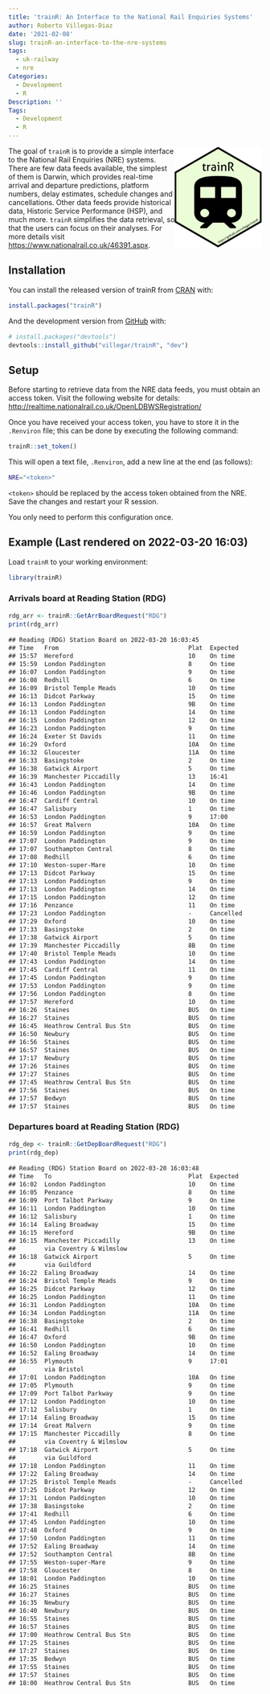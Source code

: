 ```yaml
---
title: 'trainR: An Interface to the National Rail Enquiries Systems'
author: Roberto Villegas-Diaz
date: '2021-02-08'
slug: trainR-an-interface-to-the-nre-systems
tags:
  - uk-railway
  - nre
Categories:
  - Development
  - R
Description: ''
Tags:
  - Development
  - R
---
```


<img src="https://raw.githubusercontent.com/villegar/trainR/main/inst/images/logo.png" alt="logo" align="right" height=200px/>

The goal of `trainR` is to provide a simple interface to the 
National Rail Enquiries (NRE) systems. There are few data feeds 
available, the simplest of them is Darwin, which provides real-time 
arrival and departure predictions, platform numbers, delay estimates, 
schedule changes and cancellations. Other data feeds provide historical 
data, Historic Service Performance (HSP), and much more. `trainR` 
simplifies the data retrieval, so that the users can focus on their 
analyses. For more details visit 
https://www.nationalrail.co.uk/46391.aspx.

## Installation

You can install the released version of trainR from [CRAN](https://CRAN.R-project.org) with:

``` r
install.packages("trainR")
```

And the development version from [GitHub](https://github.com/) with:

``` r
# install.packages("devtools")
devtools::install_github("villegar/trainR", "dev")
```

## Setup
Before starting to retrieve data from the NRE data feeds, you must obtain an access token. 
Visit the following website for details: http://realtime.nationalrail.co.uk/OpenLDBWSRegistration/

Once you have received your access token, you have to store it in the `.Renviron` file; this can be 
done by executing the following command:


```r
trainR::set_token()
```

This will open a text file, `.Renviron`, add a new line at the end (as follows):

```bash
NRE="<token>"
```

`<token>` should be replaced by the access token obtained from the NRE. Save the changes and restart 
your R session.

You only need to perform this configuration once.

## Example (Last rendered on 2022-03-20 16:03)

Load `trainR` to your working environment:

```r
library(trainR)
```

### Arrivals board at Reading Station (RDG)


```r
rdg_arr <- trainR::GetArrBoardRequest("RDG")
print(rdg_arr)
```

```
## Reading (RDG) Station Board on 2022-03-20 16:03:45
## Time   From                                    Plat  Expected
## 15:57  Hereford                                10    On time
## 15:59  London Paddington                       8     On time
## 16:07  London Paddington                       9     On time
## 16:08  Redhill                                 6     On time
## 16:09  Bristol Temple Meads                    10    On time
## 16:13  Didcot Parkway                          15    On time
## 16:13  London Paddington                       9B    On time
## 16:13  London Paddington                       14    On time
## 16:15  London Paddington                       12    On time
## 16:23  London Paddington                       9     On time
## 16:24  Exeter St Davids                        11    On time
## 16:29  Oxford                                  10A   On time
## 16:32  Gloucester                              11A   On time
## 16:33  Basingstoke                             2     On time
## 16:38  Gatwick Airport                         5     On time
## 16:39  Manchester Piccadilly                   13    16:41
## 16:43  London Paddington                       14    On time
## 16:46  London Paddington                       9B    On time
## 16:47  Cardiff Central                         10    On time
## 16:47  Salisbury                               1     On time
## 16:53  London Paddington                       9     17:00
## 16:57  Great Malvern                           10A   On time
## 16:59  London Paddington                       9     On time
## 17:07  London Paddington                       9     On time
## 17:07  Southampton Central                     8     On time
## 17:08  Redhill                                 6     On time
## 17:10  Weston-super-Mare                       10    On time
## 17:13  Didcot Parkway                          15    On time
## 17:13  London Paddington                       9     On time
## 17:13  London Paddington                       14    On time
## 17:15  London Paddington                       12    On time
## 17:16  Penzance                                11    On time
## 17:23  London Paddington                       -     Cancelled
## 17:29  Oxford                                  10    On time
## 17:33  Basingstoke                             2     On time
## 17:38  Gatwick Airport                         5     On time
## 17:39  Manchester Piccadilly                   8B    On time
## 17:40  Bristol Temple Meads                    10    On time
## 17:43  London Paddington                       14    On time
## 17:45  Cardiff Central                         11    On time
## 17:45  London Paddington                       9     On time
## 17:53  London Paddington                       9     On time
## 17:56  London Paddington                       8     On time
## 17:57  Hereford                                10    On time
## 16:26  Staines                                 BUS   On time
## 16:27  Staines                                 BUS   On time
## 16:45  Heathrow Central Bus Stn                BUS   On time
## 16:50  Newbury                                 BUS   On time
## 16:56  Staines                                 BUS   On time
## 16:57  Staines                                 BUS   On time
## 17:17  Newbury                                 BUS   On time
## 17:26  Staines                                 BUS   On time
## 17:27  Staines                                 BUS   On time
## 17:45  Heathrow Central Bus Stn                BUS   On time
## 17:56  Staines                                 BUS   On time
## 17:57  Bedwyn                                  BUS   On time
## 17:57  Staines                                 BUS   On time
```

### Departures board at Reading Station (RDG)


```r
rdg_dep <- trainR::GetDepBoardRequest("RDG")
print(rdg_dep)
```

```
## Reading (RDG) Station Board on 2022-03-20 16:03:48
## Time   To                                      Plat  Expected
## 16:02  London Paddington                       10    On time
## 16:05  Penzance                                8     On time
## 16:09  Port Talbot Parkway                     9     On time
## 16:11  London Paddington                       10    On time
## 16:12  Salisbury                               1     On time
## 16:14  Ealing Broadway                         15    On time
## 16:15  Hereford                                9B    On time
## 16:15  Manchester Piccadilly                   13    On time
##        via Coventry & Wilmslow                 
## 16:18  Gatwick Airport                         5     On time
##        via Guildford                           
## 16:22  Ealing Broadway                         14    On time
## 16:24  Bristol Temple Meads                    9     On time
## 16:25  Didcot Parkway                          12    On time
## 16:25  London Paddington                       11    On time
## 16:31  London Paddington                       10A   On time
## 16:34  London Paddington                       11A   On time
## 16:38  Basingstoke                             2     On time
## 16:41  Redhill                                 6     On time
## 16:47  Oxford                                  9B    On time
## 16:50  London Paddington                       10    On time
## 16:52  Ealing Broadway                         14    On time
## 16:55  Plymouth                                9     17:01
##        via Bristol                             
## 17:01  London Paddington                       10A   On time
## 17:05  Plymouth                                9     On time
## 17:09  Port Talbot Parkway                     9     On time
## 17:12  London Paddington                       10    On time
## 17:12  Salisbury                               1     On time
## 17:14  Ealing Broadway                         15    On time
## 17:14  Great Malvern                           9     On time
## 17:15  Manchester Piccadilly                   8     On time
##        via Coventry & Wilmslow                 
## 17:18  Gatwick Airport                         5     On time
##        via Guildford                           
## 17:18  London Paddington                       11    On time
## 17:22  Ealing Broadway                         14    On time
## 17:25  Bristol Temple Meads                    -     Cancelled
## 17:25  Didcot Parkway                          12    On time
## 17:31  London Paddington                       10    On time
## 17:38  Basingstoke                             2     On time
## 17:41  Redhill                                 6     On time
## 17:45  London Paddington                       10    On time
## 17:48  Oxford                                  9     On time
## 17:50  London Paddington                       11    On time
## 17:52  Ealing Broadway                         14    On time
## 17:52  Southampton Central                     8B    On time
## 17:55  Weston-super-Mare                       9     On time
## 17:58  Gloucester                              8     On time
## 18:01  London Paddington                       10    On time
## 16:25  Staines                                 BUS   On time
## 16:27  Staines                                 BUS   On time
## 16:35  Newbury                                 BUS   On time
## 16:40  Newbury                                 BUS   On time
## 16:55  Staines                                 BUS   On time
## 16:57  Staines                                 BUS   On time
## 17:00  Heathrow Central Bus Stn                BUS   On time
## 17:25  Staines                                 BUS   On time
## 17:27  Staines                                 BUS   On time
## 17:35  Bedwyn                                  BUS   On time
## 17:55  Staines                                 BUS   On time
## 17:57  Staines                                 BUS   On time
## 18:00  Heathrow Central Bus Stn                BUS   On time
```
